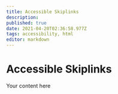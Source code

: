 ```yaml
---
title: Accessible Skiplinks
description: 
published: true
date: 2021-04-20T02:36:58.977Z
tags: accessibility, html
editor: markdown
---
```


# Accessible Skiplinks
Your content here